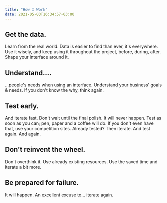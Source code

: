 ```yaml
---
title: "How I Work"
date: 2021-05-03T16:34:57-03:00
---
```

## Get the data.
Learn from the real world. Data is easier to find than ever, it's everywhere. Use it wisely, and keep using it throughout the project, before, during, after. Shape your interface around it.

## Understand....
...people's needs when using an interface. Understand your business' goals & needs. If you don't know the why, think again.

## Test early.
And iterate fast. Don't wait until the final polish. It will never happen. Test as soon as you can; pen, paper and a coffee will do. If you don't even have that, use your competition sites. Already tested? Then iterate. And test again. And again.

## Don't reinvent the wheel.
Don't overthink it. Use already existing resources. Use the saved time and iterate a bit more.

## Be prepared for failure.
It will happen. An excellent excuse to... iterate again.

